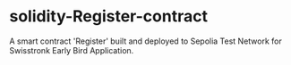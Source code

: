 # solidity-Register-contract

A smart contract 'Register' built and deployed to Sepolia Test Network for Swisstronk Early Bird Application.
